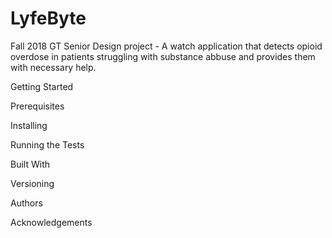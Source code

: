 # LyfeByte
Fall 2018 GT Senior Design project - A watch application that detects opioid overdose in patients struggling with substance abbuse and provides them with necessary help. 

Getting Started

Prerequisites

Installing

Running the Tests

Built With

Versioning

Authors

Acknowledgements


